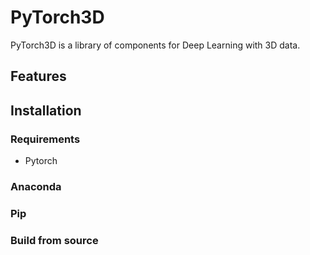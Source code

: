 # PyTorch3D

PyTorch3D is a library of components for Deep Learning with 3D data. 


## Features



## Installation

### Requirements

- Pytorch


### Anaconda



### Pip



### Build from source